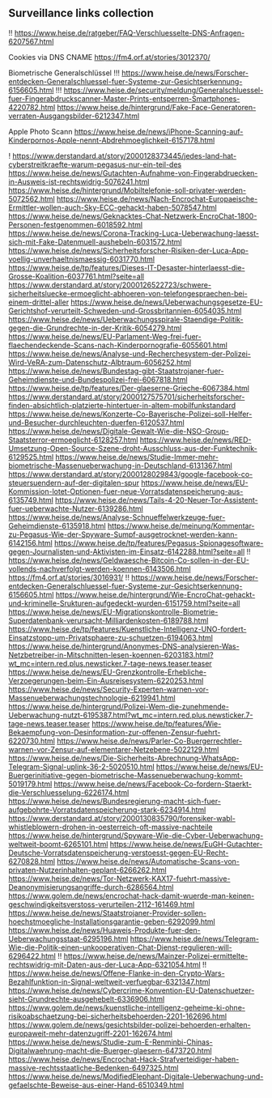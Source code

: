 Surveillance links collection
-----------------------------

!! https://www.heise.de/ratgeber/FAQ-Verschluesselte-DNS-Anfragen-6207567.html

Cookies via DNS CNAME
https://fm4.orf.at/stories/3012370/

Biometrische Generalschlüssel
!!! https://www.heise.de/news/Forscher-entdecken-Generalschluessel-fuer-Systeme-zur-Gesichtserkennung-6156605.html
!!! https://www.heise.de/security/meldung/Generalschluessel-fuer-Fingerabdruckscanner-Master-Prints-entsperren-Smartphones-4220782.html
https://www.heise.de/hintergrund/Fake-Face-Generatoren-verraten-Ausgangsbilder-6212347.html

Apple Photo Scann
    https://www.heise.de/news/iPhone-Scanning-auf-Kinderpornos-Apple-nennt-Abdrehmoeglichkeit-6157178.html

! https://www.derstandard.at/story/2000128373445/jedes-land-hat-cyberstreitkraefte-warum-pegasus-nur-ein-teil-des
https://www.heise.de/news/Gutachten-Aufnahme-von-Fingerabdruecken-in-Ausweis-ist-rechtswidrig-5076241.html
https://www.heise.de/hintergrund/Mobiltelefonie-soll-privater-werden-5072562.html
https://www.heise.de/news/Nach-Encrochat-Europaeische-Ermittler-wollen-auch-Sky-ECC-gehackt-haben-5078547.html
https://www.heise.de/news/Geknacktes-Chat-Netzwerk-EncroChat-1800-Personen-festgenommen-6018592.html
https://www.heise.de/news/Corona-Tracking-Luca-Ueberwachung-laesst-sich-mit-Fake-Datenmuell-aushebeln-6031572.html
https://www.heise.de/news/Sicherheitsforscher-Risiken-der-Luca-App-voellig-unverhaeltnismaessig-6031770.html
https://www.heise.de/tp/features/Dieses-IT-Desaster-hinterlaesst-die-Grosse-Koalition-6037761.html?seite=all
https://www.derstandard.at/story/2000126522723/schwere-sicherheitsluecke-ermoeglicht-abhoeren-von-telefongespraechen-bei-einem-drittel-aller
https://www.heise.de/news/Ueberwachungsgesetze-EU-Gerichtshof-verurteilt-Schweden-und-Grossbritannien-6054035.html
https://www.heise.de/news/Ueberwachungsspirale-Staendige-Politik-gegen-die-Grundrechte-in-der-Kritik-6054279.html
https://www.heise.de/news/EU-Parlament-Weg-frei-fuer-flaechendeckende-Scans-nach-Kinderpornografie-6055601.html
https://www.heise.de/news/Analyse-und-Recherchesystem-der-Polizei-Wird-VeRA-zum-Datenschutz-Albtraum-6056252.html
https://www.heise.de/news/Bundestag-gibt-Staatstrojaner-fuer-Geheimdienste-und-Bundespolizei-frei-6067818.html
https://www.heise.de/tp/features/Der-glaeserne-Grieche-6067384.html
https://www.derstandard.at/story/2000127575701/sicherheitsforscher-finden-absichtlich-platzierte-hintertuer-in-altem-mobilfunkstandard
https://www.heise.de/news/Konzerte-Co-Bayerische-Polizei-soll-Helfer-und-Besucher-durchleuchten-duerfen-6120537.html
https://www.heise.de/news/Digitale-Gewalt-Wie-die-NSO-Group-Staatsterror-ermoeglicht-6128257.html
https://www.heise.de/news/RED-Umsetzung-Open-Source-Szene-droht-Ausschluss-aus-der-Funktechnik-6129525.html
https://www.heise.de/news/Studie-Immer-mehr-biometrische-Massenueberwachung-in-Deutschland-6131367.html
https://www.derstandard.at/story/2000128029843/google-facebook-co-steuersuendern-auf-der-digitalen-spur
https://www.heise.de/news/EU-Kommission-lotet-Optionen-fuer-neue-Vorratsdatenspeicherung-aus-6135749.html
https://www.heise.de/news/Tails-4-20-Neuer-Tor-Assistent-fuer-ueberwachte-Nutzer-6139286.html
https://www.heise.de/news/Analyse-Schnueffelwerkzeuge-fuer-Geheimdienste-6135918.html
https://www.heise.de/meinung/Kommentar-zu-Pegasus-Wie-der-Spyware-Sumpf-ausgetrocknet-werden-kann-6142156.html
https://www.heise.de/tp/features/Pegasus-Spionagesoftware-gegen-Journalisten-und-Aktivisten-im-Einsatz-6142288.html?seite=all
!! https://www.heise.de/news/Geldwaesche-Bitcoin-Co-sollen-in-der-EU-vollends-nachverfolgt-werden-koennen-6143506.html
https://fm4.orf.at/stories/3016931/
!! https://www.heise.de/news/Forscher-entdecken-Generalschluessel-fuer-Systeme-zur-Gesichtserkennung-6156605.html
https://www.heise.de/hintergrund/Wie-EncroChat-gehackt-und-kriminelle-Srukturen-aufgedeckt-wurden-6151759.html?seite=all
https://www.heise.de/news/EU-Migrationskontrolle-Biometrie-Superdatenbank-verursacht-Milliardenkosten-6189788.html
https://www.heise.de/tp/features/Kuenstliche-Intelligenz-UNO-fordert-Einsatzstopp-um-Privatsphaere-zu-schuetzen-6194063.html
https://www.heise.de/hintergrund/Anonymes-DNS-analysieren-Was-Netzbetreiber-in-Mitschnitten-lesen-koennen-6203183.html?wt_mc=intern.red.plus.newsticker.7-tage-news.teaser.teaser
https://www.heise.de/news/EU-Grenzkontrolle-Erhebliche-Verzoegerungen-beim-Ein-Ausreisesystem-6220253.html
https://www.heise.de/news/Security-Experten-warnen-vor-Massenueberwachungstechnologie-6219941.html
https://www.heise.de/hintergrund/Polizei-Wem-die-zunehmende-Ueberwachung-nutzt-6195387.html?wt_mc=intern.red.plus.newsticker.7-tage-news.teaser.teaser
https://www.heise.de/tp/features/Wie-Bekaempfung-von-Desinformation-zur-offenen-Zensur-fuehrt-6220730.html
https://www.heise.de/news/Parler-Co-Buergerrechtler-warnen-vor-Zensur-auf-elementarer-Netzebene-5022129.html
https://www.heise.de/news/Die-Sicherheits-Abrechnung-WhatsApp-Telegram-Signal-uplink-36-2-5020510.html
https://www.heise.de/news/EU-Buergerinitiative-gegen-biometrische-Massenueberwachung-kommt-5019179.html
https://www.heise.de/news/Facebook-Co-fordern-Staerkt-die-Verschluesselung-6226174.html
https://www.heise.de/news/Bundesregierung-macht-sich-fuer-aufgebohrte-Vorratsdatenspeicherung-stark-6234914.html
https://www.derstandard.at/story/2000130835790/forensiker-wabl-whistleblowern-drohen-in-oesterreich-oft-massive-nachteile
https://www.heise.de/hintergrund/Spyware-Wie-die-Cyber-Ueberwachung-weltweit-boomt-6265101.html
https://www.heise.de/news/EuGH-Gutachter-Deutsche-Vorratsdatenspeicherung-verstoesst-gegen-EU-Recht-6270828.html
https://www.heise.de/news/Automatische-Scans-von-privaten-Nutzerinhalten-geplant-6266262.html
https://www.heise.de/news/Tor-Netzwerk-KAX17-fuehrt-massive-Deanonymisierungsangriffe-durch-6286564.html
https://www.golem.de/news/encrochat-hack-damit-wuerde-man-keinen-geschwindigkeitsverstoss-verurteilen-2112-161469.html
https://www.heise.de/news/Staatstrojaner-Provider-sollen-hoechstmoegliche-Installationsgarantie-geben-6292099.html
https://www.heise.de/news/Huaweis-Produkte-fuer-den-Ueberwachungsstaat-6295196.html
https://www.heise.de/news/Telegram-Wie-die-Politik-einen-unkooperativen-Chat-Dienst-regulieren-will-6296422.html
!! https://www.heise.de/news/Mainzer-Polizei-ermittelte-rechtswidrig-mit-Daten-aus-der-Luca-App-6321054.html
!! https://www.heise.de/news/Offene-Flanke-in-den-Crypto-Wars-Bezahlfunktion-in-Signal-weltweit-verfuegbar-6321347.html
https://www.heise.de/news/Cybercrime-Konvention-EU-Datenschuetzer-sieht-Grundrechte-ausgehebelt-6336906.html
https://www.golem.de/news/kuenstliche-intelligenz-geheime-ki-ohne-risikoabschaetzung-bei-sicherheitsbehoerden-2201-162696.html
https://www.golem.de/news/gesichtsbilder-polizei-behoerden-erhalten-europaweit-mehr-datenzugriff-2201-162674.html
https://www.heise.de/news/Studie-zum-E-Renminbi-Chinas-Digitalwaehrung-macht-die-Buerger-glaesern-6473720.html
https://www.heise.de/news/Encrochat-Hack-Strafverteidiger-haben-massive-rechtsstaatliche-Bedenken-6497325.html
https://www.heise.de/news/ModifiedElephant-Digitale-Ueberwachung-und-gefaelschte-Beweise-aus-einer-Hand-6510349.html
